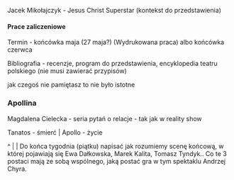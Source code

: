 
Jacek Mikołajczyk - Jesus Christ Superstar (kontekst do przedstawienia)



#### Prace zaliczeniowe

Termin - końcówka maja (27 maja?)
(Wydrukowana praca)
albo końcówka czerwca

Bibliografia - recenzje, program do przedstawienia, encyklopedia teatru polskiego (nie musi zawierać przypisów)

jak czegoś nie pamiętasz to nie było istotne


### Apollina

Magdalena Cielecka - seria pytań o relacje - tak jak w reality show


Tanatos - śmierć | Apollo - życie


^
| |
Do końca tygodnia (piątku) napisać jak rozumiemy scenę końcową, w której pojawiają się Ewa Dałkowska, Marek Kalita, Tomasz Tyndyk.. Co te 3 postaci mają ze sobą wspólnego, jaką postać gra w tym spektaklu Andrzej Chyra.


